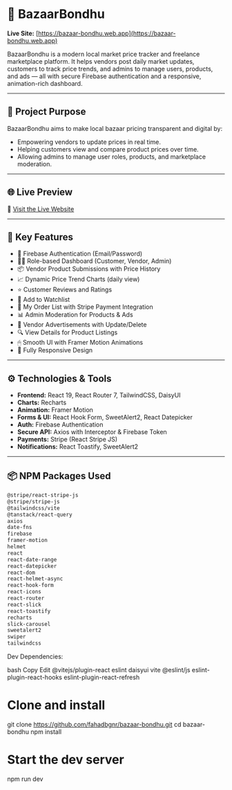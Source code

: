 # 🛒 BazaarBondhu

**Live Site:** [https://bazaar-bondhu.web.app](https://bazaar-bondhu.web.app)

BazaarBondhu is a modern local market price tracker and freelance marketplace platform. It helps vendors post daily market updates, customers to track price trends, and admins to manage users, products, and ads — all with secure Firebase authentication and a responsive, animation-rich dashboard.

---

## 🎯 Project Purpose

BazaarBondhu aims to make local bazaar pricing transparent and digital by:
- Empowering vendors to update prices in real time.
- Helping customers view and compare product prices over time.
- Allowing admins to manage user roles, products, and marketplace moderation.

---

## 🌐 Live Preview

🧭 [Visit the Live Website](https://bazaar-bondhu.web.app)

---

## 🚀 Key Features

- 🔐 Firebase Authentication (Email/Password)
- 🧑‍💼 Role-based Dashboard (Customer, Vendor, Admin)
- 📦 Vendor Product Submissions with Price History
- 📈 Dynamic Price Trend Charts (daily view)
- ⭐ Customer Reviews and Ratings
- 🧺 Add to Watchlist
- 🧾 My Order List with Stripe Payment Integration
- 📊 Admin Moderation for Products & Ads
- 📣 Vendor Advertisements with Update/Delete
- 🔍 View Details for Product Listings
- 🖱 Smooth UI with Framer Motion Animations
- 🌙 Fully Responsive Design

---

## ⚙ Technologies & Tools

- **Frontend:** React 19, React Router 7, TailwindCSS, DaisyUI
- **Charts:** Recharts
- **Animation:** Framer Motion
- **Forms & UI:** React Hook Form, SweetAlert2, React Datepicker
- **Auth:** Firebase Authentication
- **Secure API:** Axios with Interceptor & Firebase Token
- **Payments:** Stripe (React Stripe JS)
- **Notifications:** React Toastify, SweetAlert2

---

## 📦 NPM Packages Used

```bash
@stripe/react-stripe-js
@stripe/stripe-js
@tailwindcss/vite
@tanstack/react-query
axios
date-fns
firebase
framer-motion
helmet
react
react-date-range
react-datepicker
react-dom
react-helmet-async
react-hook-form
react-icons
react-router
react-slick
react-toastify
recharts
slick-carousel
sweetalert2
swiper
tailwindcss

```
Dev Dependencies:

bash
Copy
Edit
@vitejs/plugin-react
eslint
daisyui
vite
@eslint/js
eslint-plugin-react-hooks
eslint-plugin-react-refresh



# Clone and install
git clone https://github.com/fahadbgnr/bazaar-bondhu.git
cd bazaar-bondhu
npm install

# Start the dev server
npm run dev
